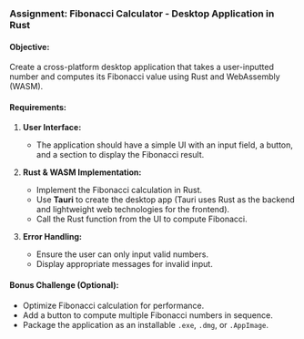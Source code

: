 ### **Assignment: Fibonacci Calculator - Desktop Application in Rust**  

#### **Objective:**  

Create a cross-platform desktop application that takes a user-inputted number and computes its Fibonacci value using Rust and WebAssembly (WASM).  

#### **Requirements:**  

1. **User Interface:**  
   - The application should have a simple UI with an input field, a button, and a section to display the Fibonacci result.  

2. **Rust & WASM Implementation:**  
   - Implement the Fibonacci calculation in Rust.  
   - Use **Tauri** to create the desktop app (Tauri uses Rust as the backend and lightweight web technologies for the frontend).  
   - Call the Rust function from the UI to compute Fibonacci.  

3. **Error Handling:**  
   - Ensure the user can only input valid numbers.  
   - Display appropriate messages for invalid input.  

#### **Bonus Challenge (Optional):**  

- Optimize Fibonacci calculation for performance.  
- Add a button to compute multiple Fibonacci numbers in sequence.  
- Package the application as an installable `.exe`, `.dmg`, or `.AppImage`.
